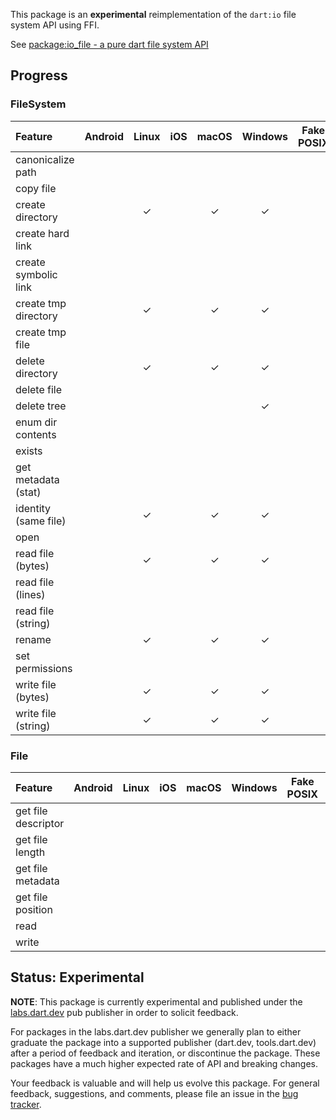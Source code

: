 This package is an **experimental** reimplementation of the `dart:io` file
system API using FFI.

See
[package:io_file - a pure dart file system API](https://docs.google.com/document/d/17dPegdklLKQz4fjrRDHaN0ld7FlmK0prncZQUTx68nk/edit?usp=sharing)

## Progress

### FileSystem

| Feature               | Android | Linux | iOS   | macOS | Windows | Fake POSIX | Fake Windows |
| :---                  |  :---:  | :---: | :---: | :---: | :----:  | :--------: | :----------: | 
|  canonicalize path    |         |       |       |       |         |            |              |
|  copy file            |         |       |       |       |         |            |              |
|  create directory     |         |   ✓   |       |   ✓   |    ✓    |            |              |
|  create hard link     |         |       |       |       |        |            |              |
|  create symbolic link |         |       |       |       |        |            |              |
|  create tmp directory |         |   ✓   |       |   ✓   |    ✓    |            |              |
|  create tmp file      |         |       |       |       |        |            |              |
|  delete directory     |         |   ✓   |       |   ✓   |    ✓    |            |              |
|  delete file          |         |       |       |                |            |              |
|  delete tree          |         |       |      |       |    ✓    |            |              |
|  enum dir contents    |         |       |       |       |        |            |              |
|  exists               |         |       |              |         |            |              |
|  get metadata (stat)  |         |       |       |       |        |            |              |
|  identity (same file) |         |   ✓   |       |   ✓   |    ✓    |            |              |
|  open                 |         |       |              |         |            |              |
|  read file (bytes)    |         |   ✓   |       |   ✓   |    ✓    |            |              |
|  read file (lines)    |         |       |       |       |        |            |              |
|  read file (string)   |         |       |       |       |        |            |              |
|  rename               |         |   ✓   |       |   ✓   |    ✓    |            |              |
|  set permissions      |         |       |       |      |         |            |              |
|  write file (bytes)   |         |   ✓   |       |   ✓   |    ✓    |            |              |
|  write file (string)  |         |   ✓   |       |   ✓   |    ✓    |            |              |

### File

| Feature               | Android | Linux | iOS   | macOS | Windows | Fake POSIX | Fake Windows |
| :---                  |  :---:  | :---: | :---: | :---: | :----:  | :--------: | :----------: |
|  get file descriptor  |         |       |       |       |         |            |              |
|  get file length      |         |       |       |       |         |            |              |
|  get file metadata    |         |       |       |       |         |            |              |
|  get file position    |         |       |       |       |         |            |              |
|  read                 |         |       |       |       |         |            |              |
|  write                |         |       |       |       |         |            |              |

## Status: Experimental

**NOTE**: This package is currently experimental and published under the
[labs.dart.dev](https://dart.dev/dart-team-packages) pub publisher in order to
solicit feedback. 

For packages in the labs.dart.dev publisher we generally plan to either graduate
the package into a supported publisher (dart.dev, tools.dart.dev) after a period
of feedback and iteration, or discontinue the package. These packages have a
much higher expected rate of API and breaking changes.

Your feedback is valuable and will help us evolve this package. For general
feedback, suggestions, and comments, please file an issue in the 
[bug tracker](https://github.com/dart-lang/labs/issues).
